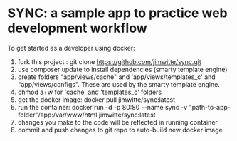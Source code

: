 SYNC: a sample app to practice web development workflow
=============================================

To get started as a developer using docker:

1. fork this project : git clone https://github.com/jimwitte/sync.git
2. use composer update to install dependencies (smarty template engine)
3. create folders "app/views/cache" and 'app/views/templates_c' and "app/views/configs". These are used by the smarty template engine.
4. chmod a+w for 'cache' and 'templates_c' folders
5. get the docker image: docker pull jimwitte/sync:latest
6. run the container: docker run -d -p 80:80 --name sync -v "path-to-app-folder"/app:/var/www/html jimwitte/sync:latest
7. changes you make to the code will be reflected in running container
8. commit and push changes to git repo to auto-build new docker image
